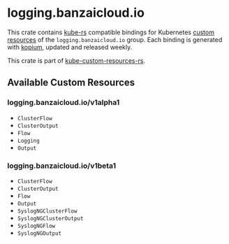 <!--
SPDX-FileCopyrightText: The kube-custom-resources-rs Authors
SPDX-License-Identifier: 0BSD
 -->

# logging.banzaicloud.io

This crate contains [kube-rs](https://kube.rs/) compatible bindings for Kubernetes [custom resources](https://kubernetes.io/docs/tasks/extend-kubernetes/custom-resources/custom-resource-definitions/) of the `logging.banzaicloud.io` group. Each binding is generated with [kopium](https://github.com/kube-rs/kopium), updated and released weekly.

This crate is part of [kube-custom-resources-rs](https://github.com/metio/kube-custom-resources-rs).

## Available Custom Resources

### logging.banzaicloud.io/v1alpha1
- `ClusterFlow`
- `ClusterOutput`
- `Flow`
- `Logging`
- `Output`
### logging.banzaicloud.io/v1beta1
- `ClusterFlow`
- `ClusterOutput`
- `Flow`
- `Output`
- `SyslogNGClusterFlow`
- `SyslogNGClusterOutput`
- `SyslogNGFlow`
- `SyslogNGOutput`
